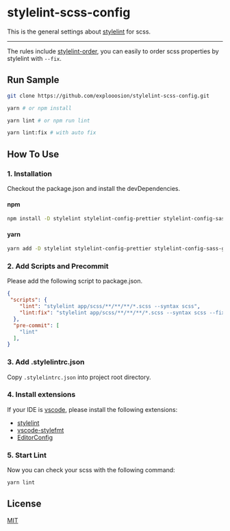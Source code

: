 # stylelint-scss-config
This is the general settings about [stylelint](https://github.com/stylelint/stylelint) for scss.

---

The rules include [stylelint-order](https://github.com/hudochenkov/stylelint-order/tree/master/rules/order), you can easily to order scss properties by stylelint with `--fix`.

## Run Sample

```bash
git clone https://github.com/explooosion/stylelint-scss-config.git
```

```bash
yarn # or npm install
```

```bash
yarn lint # or npm run lint
```

```bash
yarn lint:fix # with auto fix
```


## How To Use

### 1. Installation

Checkout the package.json and install the devDependencies.

#### npm 

```bash
npm install -D stylelint stylelint-config-prettier stylelint-config-sass-guidelines stylelint-config-standard stylelint-order stylelint-scss pre-commit
```

#### yarn

```bash
yarn add -D stylelint stylelint-config-prettier stylelint-config-sass-guidelines stylelint-config-standard stylelint-order stylelint-scss pre-commit
```

### 2. Add Scripts and Precommit

Please add the following script to package.json.

```json
{
 "scripts": {
    "lint": "stylelint app/scss/**/**/**/*.scss --syntax scss",
    "lint:fix": "stylelint app/scss/**/**/**/*.scss --syntax scss --fix"
  },
  "pre-commit": [
    "lint"
  ],
}
```

### 3. Add .stylelintrc.json

Copy `.stylelintrc.json` into project root directory.

### 4. Install extensions

If your IDE is [vscode](https://code.visualstudio.com/), please install the following extensions:

- [stylelint](https://marketplace.visualstudio.com/items?itemName=shinnn.stylelint)
- [vscode-stylefmt](https://marketplace.visualstudio.com/items?itemName=mrmlnc.vscode-stylefmt)
- [EditorConfig](https://marketplace.visualstudio.com/items?itemName=EditorConfig.EditorConfig)

### 5. Start Lint

Now you can check your scss with the following command:

```bash
yarn lint
```

## License

[MIT](http://opensource.org/licenses/MIT)
